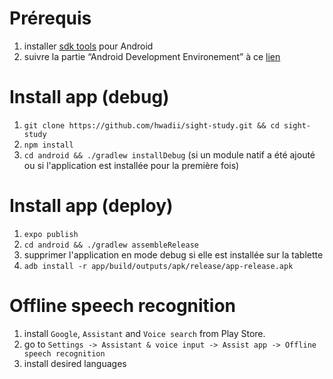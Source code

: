 # Prérequis
1. installer [sdk tools](https://developer.android.com/studio) pour Android
2. suivre la partie “Android Development Environement” à ce [lien](https://facebook.github.io/react-native/docs/getting-started)

# Install app (debug)

1. `git clone https://github.com/hwadii/sight-study.git && cd sight-study`
2. `npm install`
3. `cd android && ./gradlew installDebug` (si un module natif a été ajouté ou si l'application est installée pour la première fois)

# Install app (deploy)

1. `expo publish`
2. `cd android && ./gradlew assembleRelease`
3. supprimer l'application en mode debug si elle est installée sur la tablette
4. `adb install -r app/build/outputs/apk/release/app-release.apk`

# Offline speech recognition

1. install `Google`, `Assistant` and `Voice search` from Play Store.
2. go to `Settings -> Assistant & voice input -> Assist app -> Offline speech recognition`
3. install desired languages
